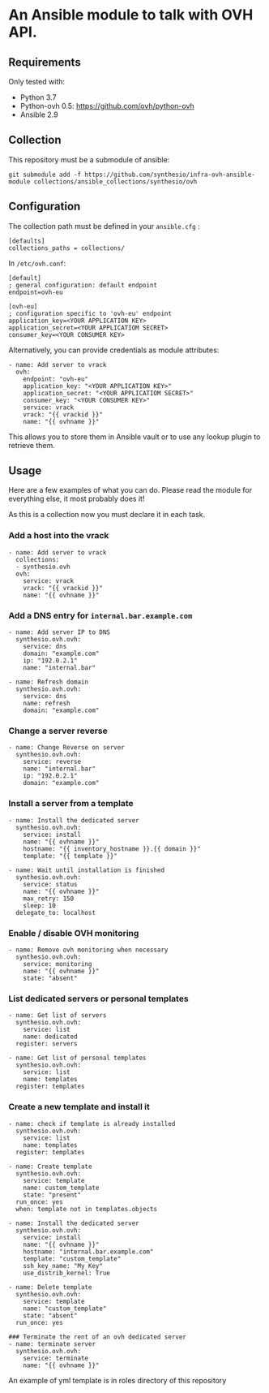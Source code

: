 # An Ansible module to talk with OVH API.

## Requirements

Only tested with:

- Python 3.7
- Python-ovh 0.5: https://github.com/ovh/python-ovh
- Ansible 2.9

## Collection

This repository must be a submodule of ansible:
```
git submodule add -f https://github.com/synthesio/infra-ovh-ansible-module collections/ansible_collections/synthesio/ovh
```

## Configuration

The collection path must be defined in your `ansible.cfg` :

```
[defaults]
collections_paths = collections/
```

In `/etc/ovh.conf`:

```
[default]
; general configuration: default endpoint
endpoint=ovh-eu

[ovh-eu]
; configuration specific to 'ovh-eu' endpoint
application_key=<YOUR APPLICATION KEY>
application_secret=<YOUR APPLICATIOM SECRET>
consumer_key=<YOUR CONSUMER KEY>
```

Alternatively, you can provide credentials as module attributes:

```
- name: Add server to vrack
  ovh:
    endpoint: "ovh-eu"
    application_key: "<YOUR APPLICATION KEY>"
    application_secret: "<YOUR APPLICATIOM SECRET>"
    consumer_key: "<YOUR CONSUMER KEY>"
    service: vrack
    vrack: "{{ vrackid }}"
    name: "{{ ovhname }}"
```

This allows you to store them in Ansible vault or to use any lookup plugin to retrieve them.

## Usage

Here are a few examples of what you can do. Please read the module for everything else, it most probably does it!

As this is a collection now you must declare it in each task.

### Add a host into the vrack

```
- name: Add server to vrack
  collections:
  - synthesio.ovh
  ovh:
    service: vrack
    vrack: "{{ vrackid }}"
    name: "{{ ovhname }}"
```

### Add a DNS entry for `internal.bar.example.com`

```
- name: Add server IP to DNS
  synthesio.ovh.ovh:
    service: dns
    domain: "example.com"
    ip: "192.0.2.1"
    name: "internal.bar"

- name: Refresh domain
  synthesio.ovh.ovh:
    service: dns
    name: refresh
    domain: "example.com"
```

### Change a server reverse

```
- name: Change Reverse on server
  synthesio.ovh.ovh:
    service: reverse
    name: "internal.bar"
    ip: "192.0.2.1"
    domain: "example.com"
```


### Install a server from a template

```
- name: Install the dedicated server
  synthesio.ovh.ovh:
    service: install
    name: "{{ ovhname }}"
    hostname: "{{ inventory_hostname }}.{{ domain }}"
    template: "{{ template }}"
  
- name: Wait until installation is finished
  synthesio.ovh.ovh:
    service: status
    name: "{{ ovhname }}"
    max_retry: 150
    sleep: 10
  delegate_to: localhost

```

### Enable / disable OVH monitoring

```
- name: Remove ovh monitoring when necessary
  synthesio.ovh.ovh:
    service: monitoring
    name: "{{ ovhname }}"
    state: "absent"
```

### List dedicated servers or personal templates
```
- name: Get list of servers
  synthesio.ovh.ovh:
    service: list
    name: dedicated
  register: servers

- name: Get list of personal templates
  synthesio.ovh.ovh:
    service: list
    name: templates
  register: templates
```

### Create a new template and install it
```
- name: check if template is already installed
  synthesio.ovh.ovh:
    service: list
    name: templates
  register: templates

- name: Create template
  synthesio.ovh.ovh:
    service: template
    name: custom_template
    state: "present"
  run_once: yes
  when: template not in templates.objects

- name: Install the dedicated server
  synthesio.ovh.ovh:
    service: install
    name: "{{ ovhname }}"
    hostname: "internal.bar.example.com"
    template: "custom_template"
    ssh_key_name: "My Key"
    use_distrib_kernel: True

- name: Delete template
  synthesio.ovh.ovh:
    service: template
    name: "custom_template"
    state: "absent"
  run_once: yes

### Terminate the rent of an ovh dedicated server
- name: terminate server
  synthesio.ovh.ovh:
    service: terminate
    name: "{{ ovhname }}"
```

An example of yml template is in roles directory of this repository
